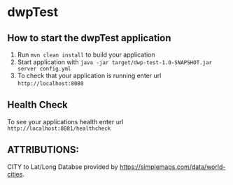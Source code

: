 # dwpTest

How to start the dwpTest application
---

1. Run `mvn clean install` to build your application
1. Start application with `java -jar target/dwp-test-1.0-SNAPSHOT.jar server config.yml`
1. To check that your application is running enter url `http://localhost:8080`

Health Check
---

To see your applications health enter url `http://localhost:8081/healthcheck`



## ATTRIBUTIONS:

CITY to Lat/Long Databse provided by https://simplemaps.com/data/world-cities.  

